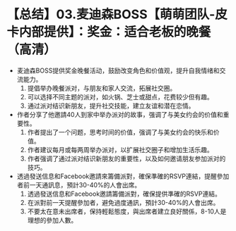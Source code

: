 # 【总结】03.麦迪森BOSS【萌萌团队-皮卡内部提供】：奖金：适合老板的晚餐（高清）

-   麦迪森BOSS提供奖金晚餐活动，鼓励改变角色和价值观，提升自我情绪和交流能力。
    1.  提倡举办晚餐派对，与朋友和家人交流，拓展社交圈。
    2.  可以选择不同主题的派对，如火锅、芝士或甜点，花费较少但有趣。
    3.  通过派对结识新朋友，提升社交技能，建立友谊和潜在恋情。
-   作者分享了他邀請40人到家中举办派对的故事，强调了与美女约会的价值和重要性。
    1.  作者提出了一个问题，思考时间的价值，强调了与美女约会的快乐和价值。
    2.  作者建议每月或每两周举办派对，以扩展社交圈子和增加生活乐趣。
    3.  作者强调了通过派对结识新朋友的重要性，以及如何邀请朋友参加派对的技巧。
-   透過發送信息和Facebook邀請來籌備派對，確保準確的RSVP連結，提醒參加者前一天通訊息，預計30-40%的人會出席。
    1.  透過發送信息和Facebook邀請籌備派對，確保提供準確的RSVP連結。
    2.  在派對前一天提醒參加者，避免過度通訊，預計30-40%的人會出席。
    3.  不要太在意未出席者，保持輕鬆態度，與出席者建立良好關係，8-10人是理想的參加人數。